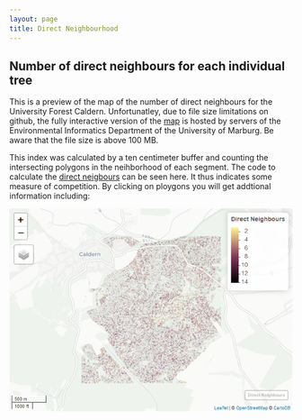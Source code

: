 ```yaml
---
layout: page
title: Direct Neighbourhood
---
```


Number of direct neighbours for each individual tree
----------------------------------------------------------

This is a preview of the map of the number of direct neighbours for the University Forest Caldern. Unfortunatley, due to
file size limitations on github, the fully interactive version of the
[map](http://seminar.environmentalinformatics-marburg.de/Seminar_RS/drcN.html)
is hosted by servers of the Environmental Informatics Department of the
University of Marburg. Be aware that the file size is above 100 MB.

This index was calculated by a ten centimeter buffer and counting the
intersecting polygons in the neihborhood of each segment. The code to
calculate the [direct
neigbours](https://github.com/goergen95/mof_caldern/blob/master/src/011_structure_values.R#L142)
can be seen here. It thus indicates some measure of competition. By
clicking on ploygons you will get addtional information including:

<img src="drcN_files/figure-markdown_strict/unnamed-chunk-1-1.png" class="image" alt="Map Preview"
	title="Map Preview"/>


